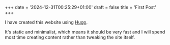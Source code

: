 +++
date = '2024-12-31T00:25:29+01:00'
draft = false
title = 'First Post'
+++

I have created this website using [Hugo](https://gohugo.io/).

It's static and minimalist, which means it should be very fast and I will spend most time creating content rather than tweaking the site itself.